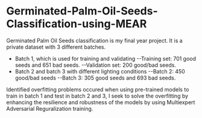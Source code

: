 # Germinated-Palm-Oil-Seeds-Classification-using-MEAR
 
Germinated Palm Oil Seeds classification is my final year project. It is a private dataset with 3 different batches.

- Batch 1, which is used for training and validating
--Training set: 701 good seeds and 651 bad seeds.
--Validation set: 200 good/bad seeds.
- Batch 2 and batch 3 with different lighting conditions
--Batch 2: 450 good/bad seeds
--Batch 3: 305 good seeds and 693 bad seeds.
  
Identified overfitting problems occured when using pre-trained models to train in batch 1 and test in batch 2 and 3, I seek to solve the overfitting by enhancing the resilience and robustness of the models by using Multiexpert Adversarial Reguralization training.
